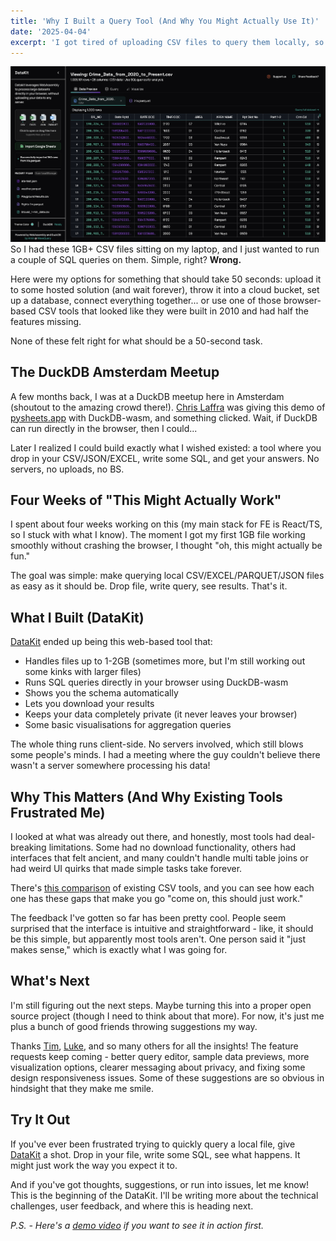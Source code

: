 ```yaml
---
title: 'Why I Built a Query Tool (And Why You Might Actually Use It)' 
date: '2025-04-04' 
excerpt: 'I got tired of uploading CSV files to query them locally, so I built a tool that runs SQL directly in your browser.'
---
```


![demo_picture](/public/images/demo_picture.png)
So I had these 1GB+ CSV files sitting on my laptop, and I just wanted to run a couple of SQL queries on them. Simple, right? **Wrong.**

Here were my options for something that should take 50 seconds: upload it to some hosted solution (and wait forever), throw it into a cloud bucket, set up a database, connect everything together... or use one of those browser-based CSV tools that looked like they were built in 2010 and had half the features missing.

None of these felt right for what should be a 50-second task.

## The DuckDB Amsterdam Meetup

A few months back, I was at a DuckDB meetup here in Amsterdam (shoutout to the amazing crowd there!). [Chris Laffra](https://www.linkedin.com/in/chrislaffra/) was giving this demo of [pysheets.app](https://pysheets.app/) with DuckDB-wasm, and something clicked. Wait, if DuckDB can run directly in the browser, then I could...

Later I realized I could build exactly what I wished existed: a tool where you drop in your CSV/JSON/EXCEL, write some SQL, and get your answers. No servers, no uploads, no BS.

## Four Weeks of "This Might Actually Work"

I spent about four weeks working on this (my main stack for FE is React/TS, so I stuck with what I know). The moment I got my first 1GB file working smoothly without crashing the browser, I thought "oh, this might actually be fun."

The goal was simple: make querying local CSV/EXCEL/PARQUET/JSON files as easy as it should be. Drop file, write query, see results. That's it.

## What I Built (DataKit)

[DataKit](https://datakit.page/) ended up being this web-based tool that:

- Handles files up to 1-2GB (sometimes more, but I'm still working out some kinks with larger files)
- Runs SQL queries directly in your browser using DuckDB-wasm
- Shows you the schema automatically
- Lets you download your results
- Keeps your data completely private (it never leaves your browser)
- Some basic visualisations for aggregation queries

The whole thing runs client-side. No servers involved, which still blows some people's minds. I had a meeting where the guy couldn't believe there wasn't a server somewhere processing his data!

## Why This Matters (And Why Existing Tools Frustrated Me)

I looked at what was already out there, and honestly, most tools had deal-breaking limitations. Some had no download functionality, others had interfaces that felt ancient, and many couldn't handle multi table joins or had weird UI quirks that made simple tasks take forever.

There's [this comparison](https://dev.to/freakynit/a-comparison-of-top-private-and-browser-based-sql-on-csv-tools-5gk2) of existing CSV tools, and you can see how each one has these gaps that make you go "come on, this should just work."

The feedback I've gotten so far has been pretty cool. People seem surprised that the interface is intuitive and straightforward - like, it should be this simple, but apparently most tools aren't. One person said it "just makes sense," which is exactly what I was going for.

## What's Next

I'm still figuring out the next steps. Maybe turning this into a proper open source project (though I need to think about that more). For now, it's just me plus a bunch of good friends throwing suggestions my way.

Thanks [Tim](https://www.linkedin.com/in/timwebster85/), [Luke](https://www.linkedin.com/in/luke-rynne-cullen/), and so many others for all the insights! The feature requests keep coming - better query editor, sample data previews, more visualization options, clearer messaging about privacy, and fixing some design responsiveness issues. Some of these suggestions are so obvious in hindsight that they make me smile.

## Try It Out

If you've ever been frustrated trying to quickly query a local file, give [DataKit](https://datakit.page/) a shot. Drop in your file, write some SQL, see what happens. It might just work the way you expect it to.

And if you've got thoughts, suggestions, or run into issues, let me know! This is the beginning of the DataKit. I'll be writing more about the technical challenges, user feedback, and where this is heading next.

_P.S. - Here's a [demo video](https://youtu.be/5uv88X0VlYg) if you want to see it in action first._
